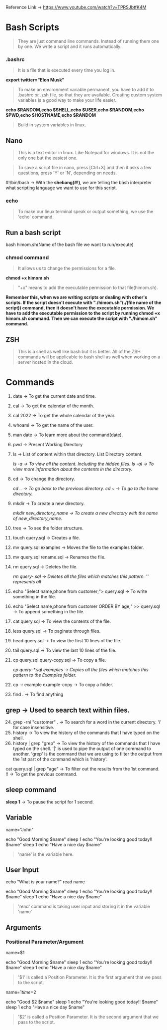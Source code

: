 Reference Link -> https://www.youtube.com/watch?v=TPRSJbtfK4M

# Bash Scripts

> They are just command line commands. Instead of running them one by one. We write a script and it runs automatically.

### .bashrc

> It is a file that is executed every time you log in.

**export twitter="Elon Musk"**

> To make an environment variable permanent, you have to add it to .bashrc or .zsh file, so that they are available. Creating custom system variables is a good way to make your life easier.

**echo $RANDOM**,**echo $SHELL**,**echo $USER**,**echo $RANDOM**,**echo $PWD**,**echo $HOSTNAME**,**echo $RANDOM**

> Build in system variables in linux.

## Nano

> This is a text editor in linux. Like Notepad for windows. It is not the only one but the easiest one.

> To save a script file in nano, press [Ctrl+X] and then it asks a few questions, press 'Y' or 'N', depending on needs.

#!/bin/bash -> With the **shebang(#!)**, we are telling the bash interpreter what scripting language we want to use for this script.

### echo

> To make our linux terminal speak or output something, we use the 'echo' command.

## Run a bash script

bash himom.sh(Name of the bash file we want to run/execute)

### chmod command

> It allows us to change the permissions for a file.

**chmod +x himom.sh**

> "+x" means to add the executable permission to that file(himom.sh).

**Remember this, when we are writing scripts or dealing with other's scripts. If the script doesn't execute with "./himom.sh"(./(file name of the script)) command, then it doesn't have the executable permission. We have to add the executable permission to the script by running **chmod +x himom.sh** command. Then we can execute the script with "./himom.sh" command.**

## ZSH

> This is a shell as well like bash but it is better. All of the ZSH commands will be applicable to bash shell as well when working on a server hosted in the cloud.

# Commands

1. date -> To get the current date and time.
2. cal -> To get the calendar of the month.
3. cal 2022 -> To get the whole calendar of the year.
4. whoami -> To get the name of the user.
5. man date -> To learn more about the command(date).
6. pwd -> Present Working Directory
7. ls -> List of content within that directory. List Directory content.

   _ls -a -> To view all the content. Including the hidden files._
   _ls -al -> To view more information about the contents in the directory._

8. cd -> To change the directory.

   _cd .. -> To go back to the previous directory._
   _cd ~ -> To go to the home directory._

9. mkdir -> To create a new directory.

   _mkdir new_directory_name -> To create a new directory with the name of new_directory_name._

10. tree -> To see the folder structure.
11. touch query.sql -> Creates a file.
12. mv query.sql examples -> Moves the file to the examples folder.
13. mv query.sql rename.sql -> Renames the file.
14. rm query.sql -> Deletes the file.

    _rm query-*.sql -> Deletes all the files which matches this pattern. '*' represents all_

15. echo "Select name,phone from customer;"> query.sql -> To write something in the file.
16. echo "Select name,phone from customer ORDER BY age;" >> query.sql -> To append something in the file.
17. cat query.sql -> To view the contents of the file.
18. less query.sql -> To paginate through files.
19. head query.sql -> To view the first 10 lines of the file.
20. tail query.sql -> To view the last 10 lines of the file.
21. cp query.sql query-copy.sql -> To copy a file.

    _cp query-\*.sql examples -> Copies all the files which matches this pattern to the Examples folder._

22. cp -r example example-copy -> To copy a folder.
23. find . -> To find anything

## grep -> Used to search text within files.

24. grep -rni "customer" . -> To search for a word in the current directory. 'i' for case insensitive.
25. history -> To view the history of the commands that I have typed on the shell.
26. history | grep "grep" -> To view the history of the commands that I have typed on the shell. '|' is used to pipe the output of one command to another. 'grep' is the command that we are using to filter the output from the 1st part of the command which is 'history'.

cat query.sql | grep "age" -> To filter out the results from the 1st command.
!! -> To get the previous command.

## sleep command

**sleep 1** -> To pause the script for 1 second.

## Variable

name="John"

echo "Good Morning $name"
sleep 1
echo "You're looking good today!! $name"
sleep 1
echo "Have a nice day $name"

> 'name' is the variable here.

## User Input

echo "What is your name?"
read name

echo "Good Morning $name"
sleep 1
echo "You're looking good today!! $name"
sleep 1
echo "Have a nice day $name"

> 'read' command is taking user input and storing it in the variable 'name'

## Arguments

### Positional Parameter/Argument

name=$1

echo "Good Morning $name"
sleep 1
echo "You're looking good today!! $name"
sleep 1
echo "Have a nice day $name"

> '$1' is called a Position Parameter. It is the first argument that we pass to the script.

name=$1
time=$2

echo "Good $2 $name"
sleep 1
echo "You're looking good today!! $name"
sleep 1
echo "Have a nice day $name"

> '$2' is called a Position Parameter. It is the second argument that we pass to the script.
